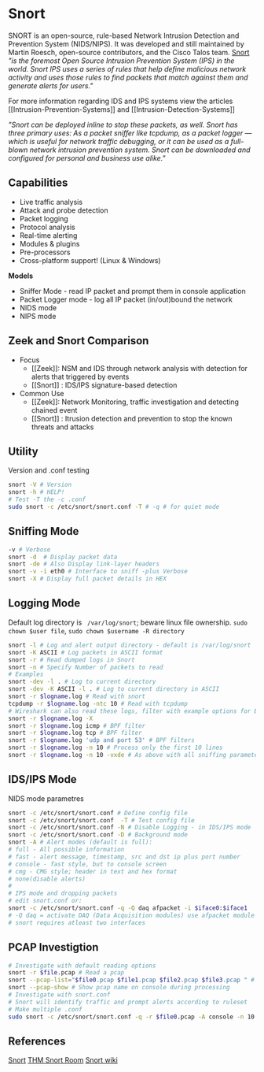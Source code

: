 # Snort
SNORT is an open-source, rule-based Network Intrusion Detection and Prevention System (NIDS/NIPS). It was developed and still maintained by Martin Roesch, open-source contributors, and the Cisco Talos team. [Snort](https://www.snort.org/) *"is the foremost Open Source Intrusion Prevention System (IPS) in the world. Snort IPS uses a series of rules that help define malicious network activity and uses those rules to find packets that match against them and generate alerts for users."*

For more information regarding IDS and IPS systems view the articles [[Intrusion-Prevention-Systems]] and [[Intrusion-Detection-Systems]]

*"Snort can be deployed inline to stop these packets, as well. Snort has three primary uses: As a packet sniffer like tcpdump, as a packet logger — which is useful for network traffic debugging, or it can be used as a full-blown network intrusion prevention system. Snort can be downloaded and configured for personal and business use alike."*

## Capabilities
-   Live traffic analysis
-   Attack and probe detection
-   Packet logging
-   Protocol analysis
-   Real-time alerting
-   Modules & plugins
-   Pre-processors
-   Cross-platform support! (Linux & Windows)

**Models**
- Sniffer Mode -  read IP packet and prompt them in console application
- Packet Logger mode - log all IP packet (in/out)bound the network
- NIDS mode
- NIPS mode

## Zeek and Snort Comparison

- Focus 
	- [[Zeek]]: NSM and IDS through network analysis with detection for alerts that triggered by events 
	- [[Snort]] : IDS/IPS signature-based detection 
- Common Use  
	- [[Zeek]]: Network Monitoring, traffic investigation and detecting chained event
	- [[Snort]] : Itrusion detection and prevention to stop the known threats and attacks


## Utility

Version and .conf testing
```bash
snort -V # Version
snort -h # HELP!
# Test -T the -c .conf
sudo snort -c /etc/snort/snort.conf -T # -q # for quiet mode
```

## Sniffing Mode 
```bash
-v # Verbose
snort -d  # Display packet data
snort -de # Also Display link-layer headers
snort -v -i eth0 # Interface to sniff -plus Verbose
snort -X # Display full packet details in HEX
```

## Logging Mode

Default log directory is ` /var/log/snort`; beware linux file ownership.
`sudo chown $user file`, `sudo chown $username -R directory`

```bash 
snort -l # Log and alert output directory - default is /var/log/snort
snort -K ASCII # Log packets in ASCII format
snort -r # Read dumped logs in Snort
snort -n # Specify Number of packets to read
# Examples
snort -dev -l . # Log to current directory
snort -dev -K ASCII -l . # Log to current directory in ASCII
snort -r $logname.log # Read with snort
tcpdump -r $logname.log -ntc 10 # Read with tcpdump
# Wireshark can also read these logs, filter with example options for BPF:
snort -r $logname.log -X 
snort -r $logname.log icmp # BPF filter
snort -r $logname.log tcp # BPF filter
snort -r $logname.log 'udp and port 53' # BPF filters
snort -r $logname.log -n 10 # Process only the first 10 lines
snort -r $logname.log -n 10 -vxde # As above with all sniffing parameters
```

## IDS/IPS Mode

NIDS mode parametres
```bash
snort -c /etc/snort/snort.conf # Define config file
snort -c /etc/snort/snort.conf  -T # Test config file
snort -c /etc/snort/snort.conf -N # Disable Logging - in IDS/IPS mode
snort -c /etc/snort/snort.conf -D # Background mode
snort -A # Alert modes (default is full):
# full - All possible information 
# fast - alert message, timestamp, src and dst ip plus port number 
# console - fast style, but to console screen 
# cmg - CMG style; header in text and hex format
# none(disable alerts)
# 
# IPS mode and dropping packets
# edit snort.conf or:
snort -c /etc/snort/snort.conf -q -Q daq afpacket -i $iface0:$iface1
# -Q daq = activate DAQ (Data Acquisition modules) use afpacket module
# snort requires atleast two interfaces
```

## PCAP Investigtion 

```bash
# Investigate with default reading options
snort -r $file.pcap # Read a pcap
snort --pcap-list="$file0.pcap $file1.pcap $file2.pcap $file3.pcap " # space sperated pcap list
snort --pcap-show # Show pcap name on console during processing
# Investigate with snort.conf
# Snort will identify traffic and prompt alerts according to ruleset
# Make multiple .conf
sudo snort -c /etc/snort/snort.conf -q -r $file0.pcap -A console -n 10
```

## References

[Snort](https://www.snort.org/)
[THM Snort Room](https://tryhackme.com/room/snort)
[Snort wiki](https://en.wikipedia.org/wiki/Snort_(software))